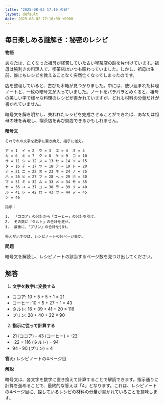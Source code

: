 ```yaml
---
title: "2025-08-02 17:10 の謎"
layout: default
date: 2025-08-02 17:10:00 +0900
---
```

## 毎日楽しめる謎解き：秘密のレシピ

**物語**

あなたは、亡くなった祖母が経営していた古い喫茶店の跡を片付けています。祖母は腕利きの料理人で、喫茶店はいつも賑わっていました。しかし、祖母は生前、誰にもレシピを教えることなく突然亡くなってしまったのです。

店を整理していると、古びた木箱が見つかりました。中には、使い込まれた料理ノートと、一枚の暗号文が入っていました。ノートをパラパラとめくると、祖母の美しい字で様々な料理のレシピが書かれていますが、どれも材料の分量だけが書かれていません。

暗号文を解き明かし、失われたレシピを完成させることができれば、あなたは祖母の味を再現し、喫茶店を再び開店できるかもしれません。

**暗号文**

```
それぞれの文字を数字に置き換え、指示に従え。

ア = 1  イ = 2  ウ = 3  エ = 4  オ = 5
カ = 6  キ = 7  ク = 8  ケ = 9  コ = 10
サ = 11 シ = 12 ス = 13 セ = 14 ソ = 15
タ = 16 チ = 17 ツ = 18 テ = 19 ト = 20
ナ = 21 ニ = 22 ヌ = 23 ネ = 24 ノ = 25
ハ = 26 ヒ = 27 フ = 28 ヘ = 29 ホ = 30
マ = 31 ミ = 32 ム = 33 メ = 34 モ = 35
ヤ = 36 ユ = 37 ヨ = 38 ラ = 39 リ = 40
ル = 41 レ = 42 ロ = 43 ワ = 44 ヲ = 45
ン = 46

指示：

1.  「ココア」の合計から「コーヒー」の合計を引け。
2.  その数に「タルト」の合計を足せ。
3.  最後に、「プリン」の合計を引け。

答えが示すのは、レシピノートの何ページ目か。
```

**問題**

暗号文を解読し、レシピノートの該当するページ数を見つけ出してください。

## 解答

1.  **文字を数字に変換する**

*   ココア: 10 + 5 + 5 + 1 = 21
*   コーヒー: 10 + 5 + 27 + 1 = 43
*   タルト: 16 + 39 + 41 + 20 = 116
*   プリン: 28 + 40 + 22 = 90

2.  **指示に従って計算する**

*   21 (ココア) - 43 (コーヒー) = -22
*   -22 + 116 (タルト) = 94
*   94 - 90 (プリン) = 4

**答え:** レシピノートの4ページ目

**解説**

暗号文は、各文字を数字に置き換えて計算することで解読できます。指示通りに計算を進めることで、最終的な答えは「4」となります。これは、レシピノートの4ページ目に、探しているレシピの材料の分量が書かれていることを意味します。
